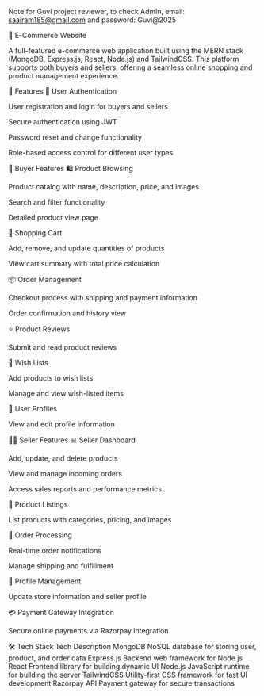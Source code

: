 Note for Guvi project reviewer, to check Admin, email: saairam185@gmail.com and password: Guvi@2025

🛒 E-Commerce Website

A full-featured e-commerce web application built using the MERN stack (MongoDB, Express.js, React, Node.js) and TailwindCSS. This platform supports both buyers and sellers, offering a seamless online shopping and product management experience.

🚀 Features
🔐 User Authentication

User registration and login for buyers and sellers

Secure authentication using JWT

Password reset and change functionality

Role-based access control for different user types

👤 Buyer Features
🛍 Product Browsing

Product catalog with name, description, price, and images

Search and filter functionality

Detailed product view page

🛒 Shopping Cart

Add, remove, and update quantities of products

View cart summary with total price calculation

📦 Order Management

Checkout process with shipping and payment information

Order confirmation and history view

⭐ Product Reviews

Submit and read product reviews

💖 Wish Lists

Add products to wish lists

Manage and view wish-listed items

🧾 User Profiles

View and edit profile information

🧑‍💼 Seller Features
📊 Seller Dashboard

Add, update, and delete products

View and manage incoming orders

Access sales reports and performance metrics

🧾 Product Listings

List products with categories, pricing, and images

🚚 Order Processing

Real-time order notifications

Manage shipping and fulfillment

🏪 Profile Management

Update store information and seller profile

💳 Payment Gateway Integration

Secure online payments via Razorpay integration

🛠 Tech Stack
Tech	Description
MongoDB	NoSQL database for storing user, product, and order data
Express.js	Backend web framework for Node.js
React	Frontend library for building dynamic UI
Node.js	JavaScript runtime for building the server
TailwindCSS	Utility-first CSS framework for fast UI development
Razorpay API	Payment gateway for secure transactions
